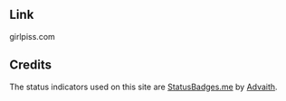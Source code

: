 ## Link

girlpiss.com

## Credits

The status indicators used on this site are [StatusBadges.me](https://statusbadges.me/) by [Advaith](https://advaith.io).
